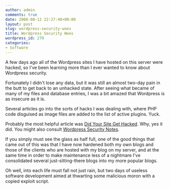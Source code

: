 ```yaml
---
author: admin
comments: true
date: 2008-08-12 22:27:48+00:00
layout: post
slug: wordpress-security-woes
title: Wordpress Security Woes
wordpress_id: 279
categories:
- Software
---
```


A few days ago all of the Wordpress sites I have hosted on this server were hacked, so I've been learning more than I ever wanted to know about Wordpress security.

Fortunately I didn't lose any data, but it was still an almost two-day pain in the butt to get back to an unhacked state. After seeing what became of many of my files and database entries, I was a bit amazed that Wordpress is as insecure as it is.

Several articles go into the sorts of hacks I was dealing with, where PHP code disguised as image files are added to the list of active plugins. Yuck.

Probably the most helpful article was [Did Your Site Get Hacked](http://ocaoimh.ie/2008/06/08/did-your-wordpress-site-get-hacked/). Why, yes it did. You might also consult [Wordpress Security Notes](http://www.prelovac.com/vladimir/wordpress-security-notes).

If you simply must see the glass as half full, one of the good things that came out of this was that I have now hardened both my own blogs and those of the clients who are hosted with my blog on my server, and at the same time in order to make maintenance less of a nightmare I've consolidated several just-sitting-there blogs into my more popular blogs.

Oh well, into each life must fall not just rain, but two days of useless software development aimed at thwarting some malicious moron with a copied exploit script.
